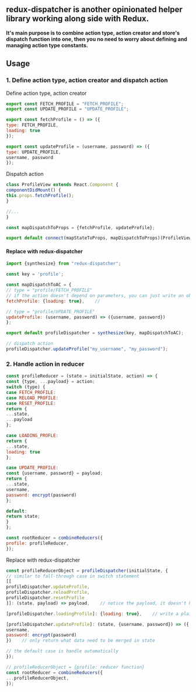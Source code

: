 ## redux-dispatcher is another opinionated helper library working along side with Redux.
**It's main purpose is to combine action type, action creator and store's dispatch function into one, then you no need to worry about defining and managing action type constants.**

## Usage
### 1. Define action type, action creator and dispatch action

Define action type, action creator
```js
export const FETCH_PROFILE = "FETCH_PROFILE";
export const UPDATE_PROFILE = "UPDATE_PROFILE";

export const fetchProfile = () => ({
type: FETCH_PROFILE,
loading: true
});

export const updateProfile = (username, password) => ({
type: UPDATE_PROFILE,
username, password
});
```

Dispatch action
```js
class ProfileView extends React.Component {
componentDidMount() {
this.props.fetchProfile();
}

//...
}

const mapDispatchToProps = {fetchProfile, updateProfile};

export default connect(mapStateToProps, mapDispatchToProps)(ProfileView);
```

#### Replace with redux-dispatcher
```js
import {synthesize} from "redux-dispatcher";

const key = 'profile';

const mapDispatchToAC = {
// type = "profile/FETCH_PROFILE"
// if the action doesn't depend on parameters, you can just write an object like this
fetchProfile: {loading: true},    // 

// type = "profile/UPDATE_PROFILE"
updateProfile: (username, password) => ({username, password})
};

export default profileDispatcher = synthesize(key, mapDispatchToAC);
```
```js
// dispatch action
profileDispatcher.updateProfile("my_username", "my_password");
```

### 2. Handle action in reducer
```js
const profileReducer = (state = initialState, action) => {
const {type, ...payload} = action;
switch (type) {
case FETCH_PROFILE:
case RELOAD_PROFILE:
case RESET_PROFILE:
return {
...state,
...payload
};

case LOADING_PROFLE:
return {
...state,
loading: true
};

case UPDATE_PROFILE:
const {username, password} = payload;
return {
...state,
username,
password: encrypt(password)
};

default:
return state;
}
};

const rootReducer = combineReducers({
profile: profileReducer,
});
```
Replace with redux-dispatcher
```js
const profileReducerObject = profileDispatcher(initialState, {
// similar to fall-through case in switch statement
[[
profileDispatcher.updateProfile,
profileDispatcher.reloadProfile,
profileDispatcher.resetProfile
]]: (state, payload) => payload,    // notice the payload, it doesn't have type property like action

[profileDispatcher.loadingProfile]: {loading: true},    // write a plain object if new state doesn't computed from current state or action payload

[profileDispatcher.updateProfile]: (state, {username, password}) => ({
username,
password: encrypt(password)
})    // only return what data need to be merged in state

// the default case is handle automatically
});

// profileReducerObject = {profile: reducer function}
const rootReducer = combineReducers({
...profileReducerObject,
});
```
